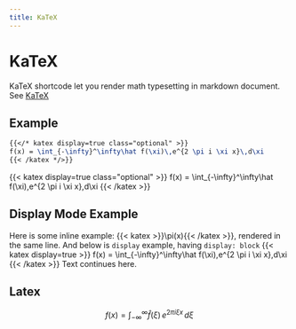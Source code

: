 ```yaml
---
title: KaTeX
---
```

# KaTeX

KaTeX shortcode let you render math typesetting in markdown document. See [KaTeX](https://katex.org/)

## Example

<div class="book-columns flex flex-wrap">
  <div class="flex-even markdown-inner">

```latex
{{</* katex display=true class="optional" >}}
f(x) = \int_{-\infty}^\infty\hat f(\xi)\,e^{2 \pi i \xi x}\,d\xi
{{< /katex */>}}
```

  </div>
  <div class="flex-even markdown-inner">

{{< katex display=true class="optional" >}}
f(x) = \int_{-\infty}^\infty\hat f(\xi)\,e^{2 \pi i \xi x}\,d\xi
{{< /katex >}}

  </div>
</div>

## Display Mode Example

Here is some inline example: {{< katex >}}\pi(x){{< /katex >}}, rendered in the same line. And below is `display` example, having `display: block`
{{< katex display=true >}}
f(x) = \int_{-\infty}^\infty\hat f(\xi)\,e^{2 \pi i \xi x}\,d\xi
{{< /katex >}}
Text continues here.


## Latex

$$ f(x) = \int_{-\infty}^\infty\hat f(\xi)\,e^{2 \pi i \xi x}\,d\xi $$